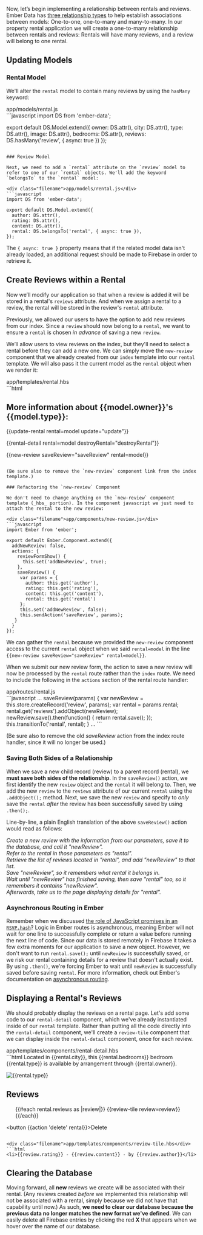Now, let’s begin implementing a relationship between rentals and reviews.  Ember Data has [three relationship types](http://guides.emberjs.com/v2.0.0/models/defining-models/#toc_one-to-one) to help establish associations between models: One-to-one, one-to-many and many-to-many.  In our property rental application we will create a one-to-many relationship between rentals and reviews: Rentals will have many reviews, and a review will belong to one rental. 

## Updating Models

### Rental Model

We'll alter the `rental` model to contain many reviews by using the `hasMany` keyword:

<div class="filename">app/models/rental.js</div>
```javascript
import DS from 'ember-data';

export default DS.Model.extend({
  owner: DS.attr(),
  city: DS.attr(),
  type: DS.attr(),
  image: DS.attr(),
  bedrooms: DS.attr(),
  reviews: DS.hasMany('review', { async: true })
});
```

### Review Model

Next, we need to add a `rental` attribute on the `review` model to refer to one of our `rental` objects. We'll add the keyword `belongsTo` to the `rental` model:

<div class="filename">app/models/rental.js</div>
```javascript
import DS from 'ember-data';

export default DS.Model.extend({
  author: DS.attr(),
  rating: DS.attr(),
  content: DS.attr(),
  rental: DS.belongsTo('rental', { async: true }),
});
```

The `{ async: true }` property means that if the related model data isn't already loaded, an additional request should be made to Firebase in order to retrieve it. 

## Create Reviews within a Rental

Now we’ll modify our application so that when a review is added it will be stored in a rental's `reviews` attribute. And when we assign a rental to a review, the rental will be stored in the review's `rental` attribute.  

Previously, we allowed our users to have the option to add new reviews from our index. Since a `review` should now belong to a `rental`, we want to ensure a `rental` is chosen _in advance_ of saving a new `review`.

We’ll allow users to view reviews on the index, but they'll need to select a rental before they can add a new one. We can simply move the `new-review` component that we already created from our `index` template into our `rental` template. We will also pass it the current model as the `rental` object when we render it:

<div class="filename">app/templates/rental.hbs</div>
```html
<h2>More information about {{model.owner}}'s {{model.type}}:</h2>

{{update-rental rental=model update="update"}}

{{rental-detail rental=model destroyRental="destroyRental"}}

{{new-review saveReview="saveReview" rental=model}}
```

(Be sure also to remove the `new-review` component link from the index template.)

### Refactoring the `new-review` Component

We don't need to change anything on the `new-review` component template (_hbs_ portion). In the component javascript we just need to attach the rental to the new review:

<div class="filename">app/components/new-review.js</div>
```javascript
import Ember from 'ember';

export default Ember.Component.extend({
  addNewReview: false,
  actions: {
    reviewFormShow() {
      this.set('addNewReview', true);
    },
    saveReview() {
     var params = {
       author: this.get('author'),
       rating: this.get('rating'),
       content: this.get('content'),
       rental: this.get('rental')
     };
     this.set('addNewReview', false);
     this.sendAction('saveReview', params);
   }
  }
});
```

We can gather the `rental` because we provided the `new-review` component access to the current `rental` object when we said `rental=model` in the line `{{new-review saveReview="saveReview" rental=model}}`.

When we submit our new review form, the action to save a new review will now be processed by the `rental` route rather than the `index` route. We need to include the following in the `actions` section of the rental route handler:

<div class="filename">app/routes/rental.js</div>
```javascript
...
    saveReview(params) {
      var newReview = this.store.createRecord('review', params);
      var rental = params.rental;
      rental.get('reviews').addObject(newReview);
      newReview.save().then(function() {
        return rental.save();
      });
      this.transitionTo('rental', rental);
    }
...
```

(Be sure also to remove the old _saveReview_ action from the index route handler, since it will no longer be used.)

### Saving Both Sides of a Relationship

When we save a new child record (review) to a parent record (rental), we **must save both sides of the relationship**.  In the `saveReview()` action, we first identify the new `review` object and the `rental` it will belong to.  Then, we add the new `review` to the `reviews` attribute of our current `rental` using the `.addObject();` method.  Next, we save the new `review` and specify to _only_ save the `rental` _after_ the review has been successfully saved by using `.then();`.  

Line-by-line, a plain English translation of the above `saveReview()` action would read as follows:

_Create a new review with the information from our parameters, save it to the database, and call it "newReview". <br>
Refer to the rental in those parameters as "rental". <br>
Retrieve the list of reviews located in "rental", and add "newReview" to that list.<br>
Save "newReview", so it remembers what rental it belongs in.<br>
Wait until "newReview" has finished saving, then save "rental" too, so it remembers it contains "newReview".<br>
Afterwards, take us to the page displaying details for "rental"._

### Asynchronous Routing in Ember

Remember when we discussed [the role of JavaScript promises in an `RSVP.hash`](https://www.learnhowtoprogram.com/javascript/ember-js/one-route-multiple-models)?  Logic in Ember routes is asynchronous, meaning Ember will not wait for one line to successfully complete or return a value before running the next line of code. Since our data is stored remotely in Firebase it takes a few extra moments for our application to save a new object. However, we don't want to run `rental.save();` until `newReview` is successfully saved, or we risk our rental containing details for a review that doesn't actually exist. By using `.then()`, we're forcing Ember to wait until `newReview` is successfully saved before saving `rental`. For more information, check out Ember's documentation on [asynchronous routing](https://guides.emberjs.com/v2.3.0/routing/asynchronous-routing/).

## Displaying a Rental's Reviews

We should probably display the reviews on a rental page. Let's add some code to our `rental-detail` component, which we've already instantiated inside of our `rental` template. Rather than putting all the code directly into the `rental-detail` component, we'll create a `review-tile` component that we can display inside the `rental-detail` component, once for each review.

<div class="filename">app/templates/components/rental-detail.hbs</div>
```html
Located in {{rental.city}}, this {{rental.bedrooms}} bedroom {{rental.type}} is
available by arrangement through {{rental.owner}}.
<br>
<p><img src={{rental.image}} alt={{rental.type}}></p>


<h2> Reviews </h2>
<ul>
  {{#each rental.reviews as |review|}}
    {{review-tile review=review}}
  {{/each}}
</ul>

<button {{action 'delete' rental}}>Delete</button>
```

<div class="filename">app/templates/components/review-tile.hbs</div>
```html
<li>{{review.rating}} - {{review.content}} - by {{review.author}}</li>
```

## Clearing the Database

Moving forward, all **new** reviews we create will be associated with their rental. (Any reviews created _before_ we implemented this relationship will not be associated with a rental, simply because we did not have that capability until now.)  As such, **we need to clear our database because the previous data no longer matches the new format we've defined**.  We can easily delete all Firebase entries by clicking the red **X** that appears when we hover over the name of our database.
